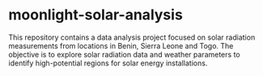 # moonlight-solar-analysis

This repository contains a data analysis project focused on solar radiation measurements from locations in Benin, Sierra Leone and Togo. The objective is to explore solar radiation data and weather parameters to identify high-potential regions for solar energy installations.
